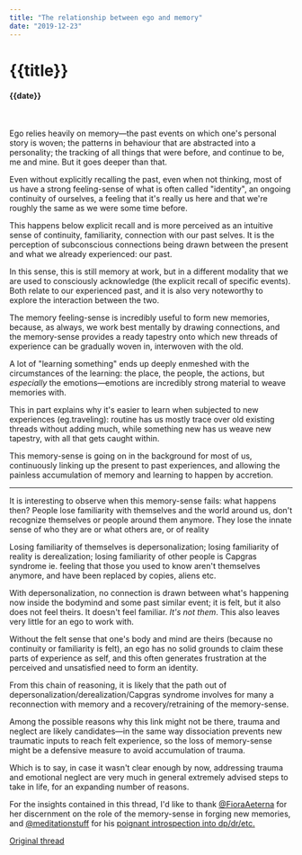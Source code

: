 ```yaml
---
title: "The relationship between ego and memory"
date: "2019-12-23"
---
```

# {{title}}

#### {{date}}

<br>

Ego relies heavily on memory—the past events on which one's personal story is woven; the patterns in behaviour that are abstracted into a personality; the tracking of all things that were before, and continue to be, me and mine. But it goes deeper than that.

Even without explicitly recalling the past, even when not thinking, most of us have a strong feeling-sense of what is often called "identity", an ongoing continuity of ourselves, a feeling that it's really us here and that we're roughly the same as we were some time before.

This happens below explicit recall and is more perceived as an intuitive sense of continuity, familiarity, connection with our past selves. It is the perception of subconscious connections being drawn between the present and what we already experienced: our past.

In this sense, this is still memory at work, but in a different modality that we are used to consciously acknowledge (the explicit recall of specific events). Both relate to our experienced past, and it is also very noteworthy to explore the interaction between the two.

The memory feeling-sense is incredibly useful to form new memories, because, as always, we work best mentally by drawing connections, and the memory-sense provides a ready tapestry onto which new threads of experience can be gradually woven in, interwoven with the old.

A lot of "learning something" ends up deeply enmeshed with the circumstances of the learning: the place, the people, the actions, but <i>especially</i> the emotions—emotions are incredibly strong material to weave memories with.

This in part explains why it's easier to learn when subjected to new experiences (eg.traveling): routine has us mostly trace over old existing threads without adding much, while something new has us weave new tapestry, with all that gets caught within.

This memory-sense is going on in the background for most of us, continuously linking up the present to past experiences, and allowing the painless accumulation of memory and learning to happen by accretion.

---

It is interesting to observe when this memory-sense fails: what happens then? People lose familiarity with themselves and the world around us, don't recognize themselves or people around them anymore. They lose the innate sense of who they are or what others are, or of reality

Losing familiarity of themselves is depersonalization; losing familiarity of reality is derealization; losing familiarity of other people is Capgras syndrome ie. feeling that those you used to know aren't themselves anymore, and have been replaced by copies, aliens etc.

With depersonalization, no connection is drawn between what's happening now inside the bodymind and some past similar event; it is felt, but it also does not feel theirs. It doesn't feel familiar. *It's not them*. This also leaves very little for an ego to work with.

Without the felt sense that one's body and mind are theirs (because no continuity or familiarity is felt), an ego has no solid grounds to claim these parts of experience as self, and this often generates frustration at the perceived and unsatisfied need to form an identity.

From this chain of reasoning, it is likely that the path out of depersonalization/derealization/Capgras syndrome involves for many a reconnection with memory and a recovery/retraining of the memory-sense.

Among the possible reasons why this link might not be there, trauma and neglect are likely candidates—in the same way dissociation prevents new traumatic inputs to reach felt experience, so the loss of memory-sense might be a defensive measure to avoid accumulation of trauma.

Which is to say, in case it wasn't clear enough by now, addressing trauma and emotional neglect are very much in general extremely advised steps to take in life, for an expanding number of reasons.

For the insights contained in this thread, I'd like to thank [@FioraAeterna](https://twitter.com/FioraAeterna/status/1196480625676472320) for her discernment on the role of the memory-sense in forging new memories, and [@meditationstuff](https://twitter.com/meditationstuff) for his [poignant introspection into dp/dr/etc.](https://meditationstuff.wordpress.com/2015/02/10/meditation-or-mindfulness-will-not-directly-solve-depersonalization-derealization-or-lack-of-a-sense-of-self-like-in-borderline-personality-disorder-4000-words/) 

[Original thread](https://twitter.com/celestialboon/status/1209164362436562944)